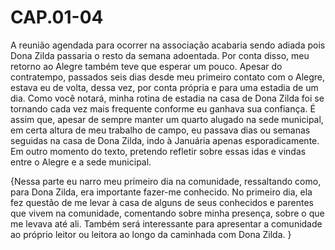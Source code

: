 # CAP.01-04
A reunião agendada para ocorrer na associação acabaria sendo adiada pois Dona Zilda passaria o resto da semana adoentada. Por conta disso, meu retorno ao Alegre também teve que esperar um pouco. Apesar do contratempo, passados seis dias desde meu primeiro contato com o Alegre, estava eu de volta, dessa vez, por conta própria e para uma estadia de um dia. Como você notará, minha rotina de estadia na casa de Dona Zilda foi se tornando cada vez mais frequente conforme eu ganhava sua confiança. É assim que, apesar de sempre manter um quarto alugado na sede municipal, em certa altura de meu trabalho de campo, eu passava dias ou semanas seguidas na casa de Dona Zilda, indo à Januária apenas esporadicamente. Em outro momento do texto, pretendo refletir sobre essas idas e vindas entre o Alegre e a sede municipal. 




{Nessa parte eu narro meu primeiro dia na comunidade, ressaltando como, para Dona Zilda, era importante fazer-me conhecido. No primeiro dia, ela fez questão de me levar à casa de alguns de seus conhecidos e parentes que vivem na comunidade, comentando sobre minha presença, sobre o que me levava até ali. Também será interessante para apresentar a comunidade ao próprio leitor ou leitora ao longo da caminhada com Dona Zilda. }